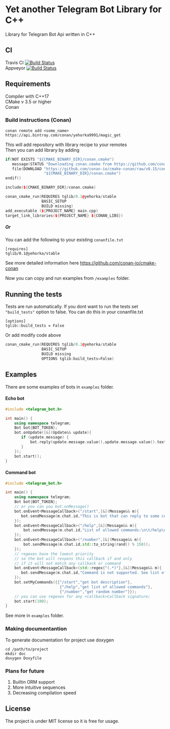 # Yet another Telegram Bot Library for C++

Library for Telegram Bot Api written in C++ 

## CI

Travis CI [![Build Status](https://travis-ci.org/Malibushko/yatgbotlib.svg?branch=master)](https://travis-ci.org/Malibushko/yatgbotlib)  
Appveyor  [![Build Status](https://img.shields.io/appveyor/ci/Malibushko/yatgbotlib/master.svg)](https://ci.appveyor.com/project/Malibushko/yatgbotlib)

## Requirements

Compiler with C++17  
CMake v 3.5 or higher  
Conan 

### Build instructions (Conan)
```
conan remote add <some_name> https://api.bintray.com/conan/yehorka9991/magic_get 
```
This will add repository with library recipe to your remotes  
Then you can add library by adding  
```cpp
if(NOT EXISTS "${CMAKE_BINARY_DIR}/conan.cmake")
   message(STATUS "Downloading conan.cmake from https://github.com/conan-io/cmake-conan")
   file(DOWNLOAD "https://github.com/conan-io/cmake-conan/raw/v0.15/conan.cmake"
                 "${CMAKE_BINARY_DIR}/conan.cmake")
endif()

include(${CMAKE_BINARY_DIR}/conan.cmake)

conan_cmake_run(REQUIRES tglib/0.1@yehorka/stable
                BASIC_SETUP 
                BUILD missing)
add_executable (${PROJECT_NAME} main.cpp)
target_link_libraries(${PROJECT_NAME} ${CONAN_LIBS})
```
##### Or 
You can add the following to your existing `conanfile.txt`  
```
[requires]
tglib/0.1@yehorka/stable
```
See more detailed information here https://github.com/conan-io/cmake-conan

Now you can copy and run examples from `/examples` folder. 

## Running the tests

Tests are run automatically. If you dont want to run the tests set `"build_tests"` option to false. You can do this in your conanfile.txt 
```
[options]
tglib::build_tests = False
```
Or add modify code above
```cpp
conan_cmake_run(REQUIRES tglib/0.1@yehorka/stable
                BASIC_SETUP 
                BUILD missing
                OPTIONS tglib:build_tests=False)
```

## Examples

There are some examples of bots in `examples` folder.  
#### Echo bot
```cpp
#include <telegram_bot.h>

int main() {
    using namespace telegram;
    Bot bot{BOT_TOKEN};
    bot.onUpdate([&](Update&& update){
       if (update.message) {
           bot.reply(update.message.value(),update.message.value().text.value_or("<no text>"));
       }
    });
    bot.start();
}
```

#### Command bot 
```cpp
#include <telegram_bot.h>

int main() {
    using namespace telegram;
    Bot bot{BOT_TOKEN};
    // or you can you bot.onMessage()
    bot.onEvent<MessageCallback>("/start",[&](Message&& m){
       bot.sendMessage(m.chat.id,"This is bot that can reply to some commands.");
    });
    bot.onEvent<MessageCallback>("/help",[&](Message&& m){
        bot.sendMessage(m.chat.id,"List of allowed commands:\n\t/help\n\t/start\n\t/number\n");
    });
    bot.onEvent<MessageCallback>("/number",[&](Message&& m){
        bot.sendMessage(m.chat.id,std::to_string(rand() % 150));
    });
    // regexes have the lowest priority
    // so the bot will respons this callback if and only
    // if it will not match any callback or command
    bot.onEvent<MessageCallback>(std::regex{"(.*)"},[&](Message&& m){
       bot.sendMessage(m.chat.id,"Command is not supported. See list of supported commantd /h");
    });
    bot.setMyCommands({{"/start","get bot description"},
                        {"/help","get list of allowed commands"},
                        {"/number","get random number"}});
    // you can use regexes for any <callback>Callback signature;
    bot.start(100);
}

```
See more in `examples` folder. 

### Making documentantion
To generate documentation for project use doxygen 
```
cd /path/to/project
mkdir doc
doxygen Doxyfile
```

### Plans for future

1. Builtin ORM support 
2. More intuitive sequences 
3. Decreasing compilation speed 

## License

The project is under MIT license so it is free for usage. 



